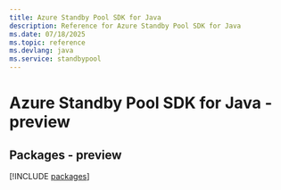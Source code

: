 ```yaml
---
title: Azure Standby Pool SDK for Java
description: Reference for Azure Standby Pool SDK for Java
ms.date: 07/18/2025
ms.topic: reference
ms.devlang: java
ms.service: standbypool
---
```

# Azure Standby Pool SDK for Java - preview
## Packages - preview
[!INCLUDE [packages](standby-pool-index.md)]